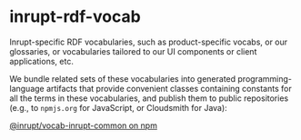 # inrupt-rdf-vocab

Inrupt-specific RDF vocabularies, such as product-specific vocabs, or our
glossaries, or vocabularies tailored to our UI components or client
applications, etc.

We bundle related sets of these vocabularies into generated programming-language
artifacts that provide convenient classes containing constants for all the terms
in these vocabularies, and publish them to public repositories (e.g., to
`npmjs.org` for JavaScript, or Cloudsmith for Java):

[@inrupt/vocab-inrupt-common on npm](https://www.npmjs.com/package/@inrupt/vocab-inrupt-common)
